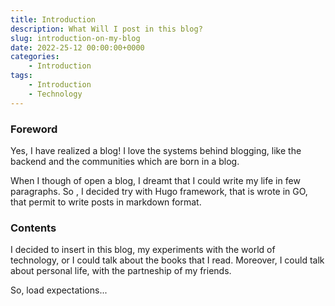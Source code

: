 ```yaml
---
title: Introduction 
description: What Will I post in this blog?
slug: introduction-on-my-blog
date: 2022-25-12 00:00:00+0000
categories:
    - Introduction
tags:
    - Introduction
    - Technology
---
```


### Foreword

Yes, I have realized a blog! I love the systems behind blogging, like the backend and the communities which are born in a blog.

When I though of open a blog, I dreamt that I could write my life in few paragraphs. So , I decided try with Hugo framework, that is wrote in GO, that permit to write posts in markdown format. 

### Contents

I decided to insert in this blog, my experiments with the world of technology, or I could talk about the books that I read. Moreover, I could talk about personal life, with the partneship of my friends.

So, load expectations... 
